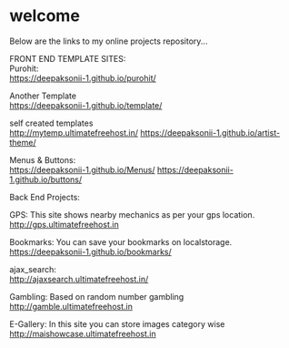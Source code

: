 # welcome
Below are the links to my online projects repository...

FRONT END TEMPLATE SITES:<br>
Purohit:<br>
https://deepaksonii-1.github.io/purohit/

Another Template<br>
https://deepaksonii-1.github.io/template/

self created templates<br>
http://mytemp.ultimatefreehost.in/
https://deepaksonii-1.github.io/artist-theme/

Menus & Buttons:<br>
https://deepaksonii-1.github.io/Menus/
https://deepaksonii-1.github.io/buttons/

Back End Projects:<br>

GPS: This site shows nearby mechanics as per your gps location.<br>
http://gps.ultimatefreehost.in

Bookmarks: You can save your bookmarks on localstorage.<br>
https://deepaksonii-1.github.io/bookmarks/

ajax_search: <br>
http://ajaxsearch.ultimatefreehost.in/

Gambling: Based on random number gambling<br>
http://gamble.ultimatefreehost.in

E-Gallery: In this site you can store images category wise<br>
http://maishowcase.ultimatefreehost.in


